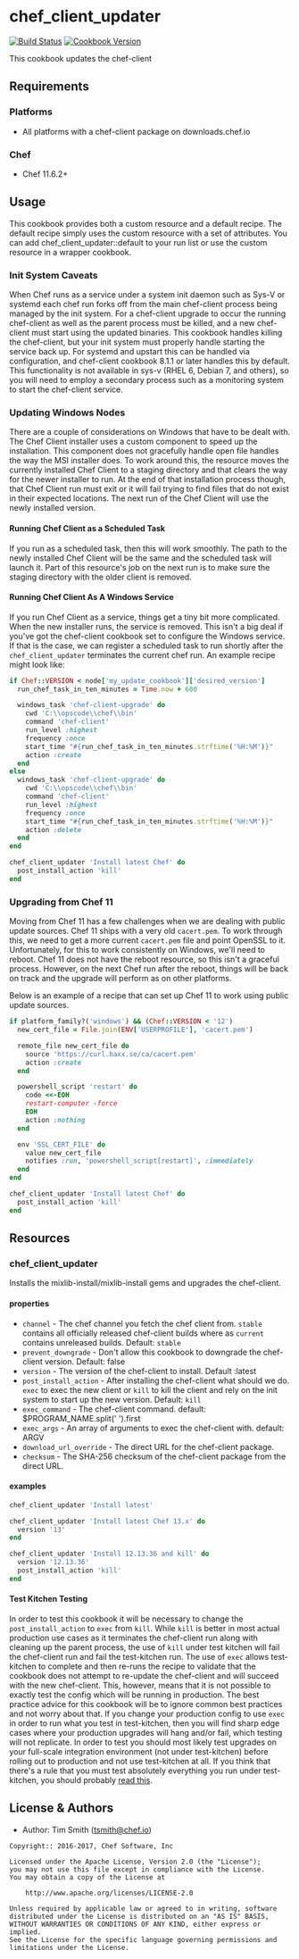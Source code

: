 # chef_client_updater

[![Build Status](https://travis-ci.org/chef-cookbooks/chef_client_updater.svg?branch=master)](https://travis-ci.org/chef-cookbooks/chef_client_updater) [![Cookbook Version](https://img.shields.io/cookbook/v/chef_client_updater.svg)](https://supermarket.chef.io/cookbooks/chef_client_updater)

This cookbook updates the chef-client

## Requirements

### Platforms

- All platforms with a chef-client package on downloads.chef.io

### Chef

- Chef 11.6.2+

## Usage

This cookbook provides both a custom resource and a default recipe. The default recipe simply uses the custom resource with a set of attributes. You can add chef_client_updater::default to your run list or use the custom resource in a wrapper cookbook.

### Init System Caveats

When Chef runs as a service under a system init daemon such as Sys-V or systemd each chef run forks off from the main chef-client process being managed by the init system. For a chef-client upgrade to occur the running chef-client as well as the parent process must be killed, and a new chef-client must start using the updated binaries. This cookbook handles killing the chef-client, but your init system must properly handle starting the service back up. For systemd and upstart this can be handled via configuration, and chef-client cookbook 8.1.1 or later handles this by default. This functionality is not available in sys-v (RHEL 6, Debian 7, and others), so you will need to employ a secondary process such as a monitoring system to start the chef-client service.

### Updating Windows Nodes

There are a couple of considerations on Windows that have to be dealt with. The Chef Client installer uses a custom component to speed up the installation. This component does not gracefully handle open file handles the way the MSI installer does. To work around this, the resource moves the currently installed Chef Client to a staging directory and that clears the way for the newer installer to run. At the end of that installation process though, that Chef Client run must exit or it will fail trying to find files that do not exist in their expected locations. The next run of the Chef Client will use the newly installed version.

#### Running Chef Client as a Scheduled Task

If you run as a scheduled task, then this will work smoothly. The path to the newly installed Chef Client will be the same and the scheduled task will launch it. Part of this resource's job on the next run is to make sure the staging directory with the older client is removed.

#### Running Chef Client As A Windows Service

If you run Chef Client as a service, things get a tiny bit more complicated. When the new installer runs, the service is removed. This isn't a big deal if you've got the chef-client cookbook set to configure the Windows service. If that is the case, we can register a scheduled task to run shortly after the `chef_client_updater` terminates the current chef run. An example recipe might look like:

```ruby
if Chef::VERSION < node['my_update_cookbook']['desired_version']
  run_chef_task_in_ten_minutes = Time.now + 600

  windows_task 'chef-client-upgrade' do
    cwd 'C:\\opscode\\chef\\bin'
    command 'chef-client'
    run_level :highest
    frequency :once
    start_time "#{run_chef_task_in_ten_minutes.strftime('%H:%M')}"
    action :create
  end
else
  windows_task 'chef-client-upgrade' do
    cwd 'C:\\opscode\\chef\\bin'
    command 'chef-client'
    run_level :highest
    frequency :once
    start_time "#{run_chef_task_in_ten_minutes.strftime('%H:%M')}"
    action :delete
  end
end

chef_client_updater 'Install latest Chef' do
  post_install_action 'kill'
end
```

### Upgrading from Chef 11

Moving from Chef 11 has a few challenges when we are dealing with public update sources. Chef 11 ships with a very old `cacert.pem`. To work through this, we need to get a more current `cacert.pem` file and point OpenSSL to it. Unfortunately, for this to work consistently on Windows, we'll need to reboot. Chef 11 does not have the reboot resource, so this isn't a graceful process. However, on the next Chef run after the reboot, things will be back on track and the upgrade will perform as on other platforms.

Below is an example of a recipe that can set up Chef 11 to work using public update sources.

```ruby
if platform_family?('windows') && (Chef::VERSION < '12')
  new_cert_file = File.join(ENV['USERPROFILE'], 'cacert.pem')

  remote_file new_cert_file do
    source 'https://curl.haxx.se/ca/cacert.pem'
    action :create
  end

  powershell_script 'restart' do
    code <<-EOH
    restart-computer -force
    EOH
    action :nothing
  end

  env 'SSL_CERT_FILE' do
    value new_cert_file
    notifies :run, 'powershell_script[restart]', :immediately
  end
end

chef_client_updater 'Install latest Chef' do
  post_install_action 'kill'
end
```

## Resources

### chef_client_updater

Installs the mixlib-install/mixlib-install gems and upgrades the chef-client.

#### properties

- `channel` - The chef channel you fetch the chef client from. `stable` contains all officially released chef-client builds where as `current` contains unreleased builds. Default: `stable`
- `prevent_downgrade` - Don't allow this cookbook to downgrade the chef-client version. Default: false
- `version` - The version of the chef-client to install. Default :latest
- `post_install_action` - After installing the chef-client what should we do. `exec` to exec the new client or `kill` to kill the client and rely on the init system to start up the new version. Default: `kill`
- `exec_command` - The chef-client command. default: $PROGRAM_NAME.split(' ').first
- `exec_args` - An array of arguments to exec the chef-client with. default: ARGV
- `download_url_override` - The direct URL for the chef-client package.
- `checksum` - The SHA-256 checksum of the chef-client package from the direct URL.

#### examples

```ruby
chef_client_updater 'Install latest'
```

```ruby
chef_client_updater 'Install latest Chef 13.x' do
  version '13'
end
```

```ruby
chef_client_updater 'Install 12.13.36 and kill' do
  version '12.13.36'
  post_install_action 'kill'
end
```

#### Test Kitchen Testing

In order to test this cookbook it will be necessary to change the `post_install_action` to `exec` from `kill`.  While `kill` is better in most actual production use cases
as it terminates the chef-client run along with cleaning up the parent process, the use of `kill` under test kitchen will fail the chef-client run and fail the
test-kitchen run.  The use of `exec` allows test-kitchen to complete and then re-runs the recipe to validate that the cookbook does not attempt to re-update the chef-client
and will succeed with the new chef-client.  This, however, means that it is not possible to exactly test the config which will be running in production.  The best practice
advice for this cookbook will be to ignore common best practices and not worry about that.  If you change your production config to use `exec` in order to run what you test
in test-kitchen, then you will find sharp edge cases where your production upgrades will hang and/or fail, which testing will not replicate.  In order to test you should
most likely test upgrades on your full-scale integration environment (not under test-kitchen) before rolling out to production and not use test-kitchen at all.  If you
think that there's a rule that you must test absolutely everything you run under test-kitchen, you should probably
[read this](http://labs.ig.com/code-coverage-100-percent-tragedy).

## License & Authors

- Author: Tim Smith ([tsmith@chef.io](mailto:tsmith@chef.io))

```text
Copyright:: 2016-2017, Chef Software, Inc

Licensed under the Apache License, Version 2.0 (the "License");
you may not use this file except in compliance with the License.
You may obtain a copy of the License at

    http://www.apache.org/licenses/LICENSE-2.0

Unless required by applicable law or agreed to in writing, software
distributed under the License is distributed on an "AS IS" BASIS,
WITHOUT WARRANTIES OR CONDITIONS OF ANY KIND, either express or implied.
See the License for the specific language governing permissions and
limitations under the License.
```
